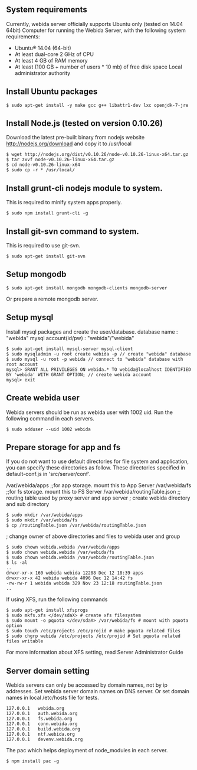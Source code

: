 ## System requirements
Currently, webida server officially supports Ubuntu only (tested on 14.04 64bit)
Computer for running the Webida Server, with the following system requirements:
* Ubuntu® 14.04 (64-bit)
* At least dual-core 2 GHz of CPU
* At least 4 GB of RAM memory 
* At least (100 GB + number of users * 10 mb) of free disk space
Local administrator authority

## Install Ubuntu packages

    $ sudo apt-get install -y make gcc g++ libattr1-dev lxc openjdk-7-jre


## Install Node.js (tested on version 0.10.26)
Download the latest pre-built binary from nodejs website http://nodejs.org/download and copy it to /usr/local

    $ wget http://nodejs.org/dist/v0.10.26/node-v0.10.26-linux-x64.tar.gz
    $ tar zxvf node-v0.10.26-linux-x64.tar.gz
    $ cd node-v0.10.26-linux-x64
    $ sudo cp -r * /usr/local/

## Install grunt-cli nodejs module to system.

This is required to minify system apps properly.

    $ sudo npm install grunt-cli -g

## Install git-svn command to system.
This is required to use git-svn.

    $ sudo apt-get install git-svn

## Setup mongodb

    $ sudo apt-get install mongodb mongodb-clients mongodb-server
Or prepare a remote mongodb server.


## Setup mysql
Install mysql packages and create the user/database.
database name : "webida"
mysql account(id/pw) : "webida"/"webida"

    $ sudo apt-get install mysql-server mysql-client
    $ sudo mysqladmin -u root create webida -p // create "webida" database
    $ sudo mysql -u root -p webida // connect to "webida" database with root account
    mysql> GRANT ALL PRIVILEGES ON webida.* TO webida@localhost IDENTIFIED BY 'webida' WITH GRANT OPTION; // create webida account
    mysql> exit


## Create webida user
Webida servers should be run as webida user with 1002 uid. Run the following command in each servers.

    $ sudo adduser --uid 1002 webida

## Prepare storage for app and fs
 
If you do not want to use default directories for file system and application, you can specify these directories as follow. These directories specified in default-conf.js in 'src/server/conf'.
 
/var/webida/apps ;;for app storage. mount this to App Server
/var/webida/fs ;;for fs storage. mount this to FS Server
/var/webida/routingTable.json ;; routing table used by proxy server and app server
; create webida directory and sub directory

    $ sudo mkdir /var/webida/apps
    $ sudo mkdir /var/webida/fs
    $ cp /routingTable.json /var/webida/routingTable.json

; change owner of above directories and files to webida user and group

    $ sudo chown webida.webida /var/webida/apps
    $ sudo chown webida.webida /var/webida/fs
    $ sudo chown webida.webida /var/webida/routingTable.json
    $ ls -al
    ..
    drwxr-xr-x 160 webida webida 12288 Dec 12 18:39 apps
    drwxr-xr-x 42 webida webida 4096 Dec 12 14:42 fs
    -rw-rw-r 1 webida webida 329 Nov 23 12:18 routingTable.json
    ..
If using XFS, run the following commands

    $ sudo apt-get install xfsprogs
    $ sudo mkfs.xfs </dev/sdaX> # create xfs filesystem
    $ sudo mount -o pquota </dev/sdaX> /var/webida/fs # mount with pquota option
    $ sudo touch /etc/projects /etc/projid # make pquota related files
    $ sudo chgrp webida /etc/projects /etc/projid # Set pquota related files writable

For more information about XFS setting, read Server Administrator Guide


## Server domain setting
Webida servers can only be accessed by domain names, not by ip addresses.
Set webida server domain names on DNS server. Or set domain names in local /etc/hosts file for tests.

    127.0.0.1   webida.org
    127.0.0.1   auth.webida.org
    127.0.0.1   fs.webida.org
    127.0.0.1   conn.webida.org
    127.0.0.1   build.webida.org
    127.0.0.1   ntf.webida.org
    127.0.0.1   devenv.webida.org
    
 
The pac which helps deployment of node_modules in each server. 

    $ npm install pac -g
